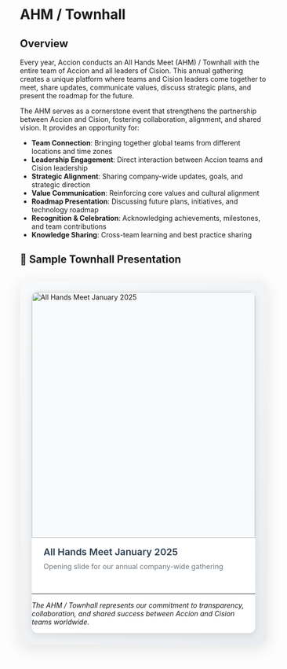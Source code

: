 # AHM / Townhall

## Overview

Every year, Accion conducts an All Hands Meet (AHM) / Townhall with the entire team of Accion and all leaders of Cision. This annual gathering creates a unique platform where teams and Cision leaders come together to meet, share updates, communicate values, discuss strategic plans, and present the roadmap for the future.

The AHM serves as a cornerstone event that strengthens the partnership between Accion and Cision, fostering collaboration, alignment, and shared vision. It provides an opportunity for:

- **Team Connection**: Bringing together global teams from different locations and time zones
- **Leadership Engagement**: Direct interaction between Accion teams and Cision leadership  
- **Strategic Alignment**: Sharing company-wide updates, goals, and strategic direction
- **Value Communication**: Reinforcing core values and cultural alignment
- **Roadmap Presentation**: Discussing future plans, initiatives, and technology roadmap
- **Recognition & Celebration**: Acknowledging achievements, milestones, and team contributions
- **Knowledge Sharing**: Cross-team learning and best practice sharing

## 🎯 Sample Townhall Presentation

<div class="ahm-carousel-container">
    <div class="carousel-wrapper">
        <div class="carousel-main">
            <div class="carousel-slide active" data-slide="1">
                <img src="/assets/media/Slide1.jpg" alt="All Hands Meet January 2025" loading="lazy">
                <div class="slide-caption">
                    <h4>All Hands Meet January 2025</h4>
                    <p>Opening slide for our annual company-wide gathering</p>
                </div>
            </div>
            
            <div class="carousel-slide" data-slide="2">
                <img src="/assets/media/Slide2.jpg" alt="Event Agenda 2025" loading="lazy">
                <div class="slide-caption">
                    <h4>Event Agenda 2025</h4>
                    <p>Complete schedule and structure for the townhall event</p>
                </div>
            </div>
            
            <div class="carousel-slide" data-slide="3">
                <img src="/assets/media/Slide3.jpg" alt="Welcome Address" loading="lazy">
                <div class="slide-caption">
                    <h4>Welcome Address</h4>
                    <p>Opening remarks by Anand Raja</p>
                </div>
            </div>
            
            <div class="carousel-slide" data-slide="4">
                <img src="/assets/media/Slide4.jpg" alt="Tunisia Visit Highlights" loading="lazy">
                <div class="slide-caption">
                    <h4>Tunisia Visit Highlights</h4>
                    <p>International collaboration and team building experiences</p>
                </div>
            </div>
            
            <div class="carousel-slide" data-slide="5">
                <img src="/assets/media/Slide7.jpg" alt="2024 Delivery Dashboard" loading="lazy">
                <div class="slide-caption">
                    <h4>2024 Accion Delivery Dashboard</h4>
                    <p>Key metrics and performance indicators for the year</p>
                </div>
            </div>
            
            <div class="carousel-slide" data-slide="6">
                <img src="/assets/media/Slide8.jpg" alt="2024 Reflection" loading="lazy">
                <div class="slide-caption">
                    <h4>2024 Reflection Key Areas</h4>
                    <p>Strategic focus areas and accomplishments</p>
                </div>
            </div>
            
            <div class="carousel-slide" data-slide="7">
                <img src="/assets/media/Slide9.jpg" alt="Collaboration & Coordination" loading="lazy">
                <div class="slide-caption">
                    <h4>Collaboration & Coordination</h4>
                    <p>Cross-team initiatives and partnership achievements</p>
                </div>
            </div>
            
            <div class="carousel-slide" data-slide="8">
                <img src="/assets/media/Slide10.jpg" alt="Continuous Improvements" loading="lazy">
                <div class="slide-caption">
                    <h4>Continuous Improvements</h4>
                    <p>Process enhancements and efficiency gains</p>
                </div>
            </div>
            
            <div class="carousel-slide" data-slide="9">
                <img src="/assets/media/Slide11.jpg" alt="Critical Support" loading="lazy">
                <div class="slide-caption">
                    <h4>Critical Support</h4>
                    <p>Infrastructure and operational excellence</p>
                </div>
            </div>
            
            <div class="carousel-slide" data-slide="10">
                <img src="/assets/media/Slide12.jpg" alt="Research & Value Creation" loading="lazy">
                <div class="slide-caption">
                    <h4>Research & Value Creation</h4>
                    <p>Innovation initiatives and technology advancement</p>
                </div>
            </div>
            
            <div class="carousel-slide" data-slide="11">
                <img src="/assets/media/Slide15.jpg" alt="Cision Leaders Address" loading="lazy">
                <div class="slide-caption">
                    <h4>Cision Leaders Address & Q&A</h4>
                    <p>Strategic vision and leadership insights</p>
                </div>
            </div>
            
            <div class="carousel-slide" data-slide="12">
                <img src="/assets/media/Slide16.jpg" alt="Jeff Hicks" loading="lazy">
                <div class="slide-caption">
                    <h4>Jeff Hicks</h4>
                    <p>Leadership address from Cision executive</p>
                </div>
            </div>
            
            <div class="carousel-slide" data-slide="13">
                <img src="/assets/media/Slide17.jpg" alt="Jerome Jelocha" loading="lazy">
                <div class="slide-caption">
                    <h4>Jerome Jelocha</h4>
                    <p>Strategic insights from Cision leadership</p>
                </div>
            </div>
            
            <div class="carousel-slide" data-slide="14">
                <img src="/assets/media/Slide23.jpg" alt="Awards Recognition 2024" loading="lazy">
                <div class="slide-caption">
                    <h4>Awards Recognition 2024</h4>
                    <p>Celebrating outstanding team achievements</p>
                </div>
            </div>
            
            <div class="carousel-slide" data-slide="15">
                <img src="/assets/media/Slide27.jpg" alt="United in Action Awards" loading="lazy">
                <div class="slide-caption">
                    <h4>United in Action Awards</h4>
                    <p>Recognizing exceptional collaboration and teamwork</p>
                </div>
            </div>
            
            <div class="carousel-slide" data-slide="16">
                <img src="/assets/media/Slide28.jpg" alt="Make an Impact Awards" loading="lazy">
                <div class="slide-caption">
                    <h4>Make an Impact Awards</h4>
                    <p>Honoring significant contributions and achievements</p>
                </div>
            </div>
            
            <div class="carousel-slide" data-slide="17">
                <img src="/assets/media/Slide29.jpg" alt="Own It Awards" loading="lazy">
                <div class="slide-caption">
                    <h4>Own It Awards</h4>
                    <p>Celebrating leadership excellence and accountability</p>
                </div>
            </div>
            
            <div class="carousel-slide" data-slide="18">
                <img src="/assets/media/Slide30.jpg" alt="Stronger Together Awards" loading="lazy">
                <div class="slide-caption">
                    <h4>Stronger Together Awards</h4>
                    <p>Partnership strengthening and cross-team success</p>
                </div>
            </div>
            
            <div class="carousel-slide" data-slide="19">
                <img src="/assets/media/Slide31.jpg" alt="Accion Leaders Address" loading="lazy">
                <div class="slide-caption">
                    <h4>Accion Leaders Address</h4>
                    <p>Strategic direction from Accion leadership by Ramesh Narasimhan</p>
                </div>
            </div>
            
            <div class="carousel-slide" data-slide="20">
                <img src="/assets/media/Slide32.jpg" alt="Closing Notes 2024" loading="lazy">
                <div class="slide-caption">
                    <h4>Closing Notes 2024</h4>
                    <p>Final remarks by Bhavesh, Rajesh</p>
                </div>
            </div>
        </div>
        
        <div class="carousel-controls">
            <button class="carousel-btn prev-btn" onclick="changeSlide(-1)">
                <span>‹</span>
            </button>
            <button class="carousel-btn next-btn" onclick="changeSlide(1)">
                <span>›</span>
            </button>
        </div>
        
        <div class="carousel-indicators">
            <span class="indicator active" onclick="currentSlide(1)"></span>
            <span class="indicator" onclick="currentSlide(2)"></span>
            <span class="indicator" onclick="currentSlide(3)"></span>
            <span class="indicator" onclick="currentSlide(4)"></span>
            <span class="indicator" onclick="currentSlide(5)"></span>
            <span class="indicator" onclick="currentSlide(6)"></span>
            <span class="indicator" onclick="currentSlide(7)"></span>
            <span class="indicator" onclick="currentSlide(8)"></span>
            <span class="indicator" onclick="currentSlide(9)"></span>
            <span class="indicator" onclick="currentSlide(10)"></span>
            <span class="indicator" onclick="currentSlide(11)"></span>
            <span class="indicator" onclick="currentSlide(12)"></span>
            <span class="indicator" onclick="currentSlide(13)"></span>
            <span class="indicator" onclick="currentSlide(14)"></span>
            <span class="indicator" onclick="currentSlide(15)"></span>
            <span class="indicator" onclick="currentSlide(16)"></span>
            <span class="indicator" onclick="currentSlide(17)"></span>
            <span class="indicator" onclick="currentSlide(18)"></span>
            <span class="indicator" onclick="currentSlide(19)"></span>
            <span class="indicator" onclick="currentSlide(20)"></span>
        </div>
        
        <div class="carousel-info">
            <span class="slide-counter">1 / 20</span>
            <button class="fullscreen-btn" onclick="toggleFullscreen()">⛶</button>
        </div>
    </div>
</div>

<style>
.ahm-carousel-container {
    max-width: 1000px;
    margin: 30px auto;
    background: linear-gradient(135deg, #f8f9fa 0%, #e9ecef 100%);
    border-radius: 16px;
    padding: 24px;
    box-shadow: 0 8px 32px rgba(0,0,0,0.1);
    position: relative;
}

.carousel-wrapper {
    position: relative;
    background: white;
    border-radius: 12px;
    overflow: hidden;
    box-shadow: 0 4px 16px rgba(0,0,0,0.1);
}

.carousel-header {
    text-align: center;
    padding: 20px 24px 16px;
    background: linear-gradient(135deg, #667eea 0%, #764ba2 100%);
    color: white;
}

.carousel-header h3 {
    margin: 0 0 8px 0;
    font-size: 1.5rem;
    font-weight: 600;
}

.carousel-header p {
    margin: 0;
    opacity: 0.9;
    font-size: 0.95rem;
}

.carousel-main {
    position: relative;
    height: 600px;
    overflow: hidden;
}

.carousel-slide {
    position: absolute;
    top: 0;
    left: 0;
    width: 100%;
    height: 100%;
    opacity: 0;
    transform: translateX(100%);
    transition: all 0.5s cubic-bezier(0.4, 0, 0.2, 1);
    display: flex;
    flex-direction: column;
}

.carousel-slide.active {
    opacity: 1;
    transform: translateX(0);
}

.carousel-slide.prev {
    transform: translateX(-100%);
}

.carousel-slide img {
    width: 100%;
    height: 500px;
    object-fit: contain;
    background: #f8f9fa;
    border-bottom: 1px solid #e9ecef;
}

.slide-caption {
    padding: 16px 24px;
    background: white;
    flex-grow: 1;
}

.slide-caption h4 {
    margin: 0 0 8px 0;
    color: #2c3e50;
    font-size: 1.2rem;
    font-weight: 600;
}

.slide-caption p {
    margin: 0;
    color: #6c757d;
    font-size: 0.9rem;
    line-height: 1.4;
}

.carousel-controls {
    position: absolute;
    top: 50%;
    transform: translateY(-50%);
    width: 100%;
    display: flex;
    justify-content: space-between;
    padding: 0 20px;
    pointer-events: none;
}

.carousel-btn {
    width: 48px;
    height: 48px;
    border: none;
    border-radius: 50%;
    background: rgba(255,255,255,0.9);
    color: #2c3e50;
    font-size: 24px;
    font-weight: bold;
    cursor: pointer;
    transition: all 0.3s ease;
    display: flex;
    align-items: center;
    justify-content: center;
    pointer-events: auto;
    box-shadow: 0 2px 8px rgba(0,0,0,0.2);
}

.carousel-btn:hover {
    background: white;
    transform: scale(1.1);
    box-shadow: 0 4px 16px rgba(0,0,0,0.3);
}

.carousel-indicators {
    display: flex;
    justify-content: center;
    padding: 20px;
    gap: 8px;
    background: #f8f9fa;
    flex-wrap: wrap;
}

.indicator {
    width: 12px;
    height: 12px;
    border-radius: 50%;
    background: #dee2e6;
    cursor: pointer;
    transition: all 0.3s ease;
}

.indicator.active {
    background: #667eea;
    transform: scale(1.2);
}

.indicator:hover {
    background: #764ba2;
}

.carousel-info {
    position: absolute;
    bottom: 16px;
    right: 16px;
    display: flex;
    align-items: center;
    gap: 12px;
    background: rgba(0,0,0,0.7);
    color: white;
    padding: 8px 12px;
    border-radius: 20px;
    font-size: 0.85rem;
}

.fullscreen-btn {
    background: none;
    border: none;
    color: white;
    font-size: 16px;
    cursor: pointer;
    padding: 4px;
    border-radius: 4px;
    transition: background 0.3s ease;
}

.fullscreen-btn:hover {
    background: rgba(255,255,255,0.2);
}

@media (max-width: 768px) {
    .ahm-carousel-container {
        margin: 16px;
        padding: 16px;
    }
    
    .carousel-main {
        height: 400px;
    }
    
    .carousel-slide img {
        height: 320px;
    }
    
    .carousel-btn {
        width: 40px;
        height: 40px;
        font-size: 20px;
    }
    
    .carousel-indicators {
        padding: 16px;
        gap: 6px;
    }
    
    .indicator {
        width: 10px;
        height: 10px;
    }
}
</style>

<script>
let currentSlideIndex = 1;
const totalSlides = 20;

function changeSlide(direction) {
    const currentSlide = document.querySelector('.carousel-slide.active');
    const currentIndicator = document.querySelector('.indicator.active');
    
    currentSlide.classList.remove('active');
    currentIndicator.classList.remove('active');
    
    currentSlideIndex += direction;
    
    if (currentSlideIndex > totalSlides) {
        currentSlideIndex = 1;
    } else if (currentSlideIndex < 1) {
        currentSlideIndex = totalSlides;
    }
    
    const newSlide = document.querySelector(`[data-slide="${currentSlideIndex}"]`);
    const newIndicator = document.querySelectorAll('.indicator')[currentSlideIndex - 1];
    
    newSlide.classList.add('active');
    newIndicator.classList.add('active');
    
    updateSlideCounter();
}

function currentSlide(slideIndex) {
    const currentSlide = document.querySelector('.carousel-slide.active');
    const currentIndicator = document.querySelector('.indicator.active');
    
    currentSlide.classList.remove('active');
    currentIndicator.classList.remove('active');
    
    currentSlideIndex = slideIndex;
    
    const newSlide = document.querySelector(`[data-slide="${slideIndex}"]`);
    const newIndicator = document.querySelectorAll('.indicator')[slideIndex - 1];
    
    newSlide.classList.add('active');
    newIndicator.classList.add('active');
    
    updateSlideCounter();
}

function updateSlideCounter() {
    const counter = document.querySelector('.slide-counter');
    counter.textContent = `${currentSlideIndex} / ${totalSlides}`;
}

function toggleFullscreen() {
    const carousel = document.querySelector('.carousel-wrapper');
    if (!document.fullscreenElement) {
        carousel.requestFullscreen().catch(err => {
            console.log(`Error attempting to enable fullscreen: ${err.message}`);
        });
    } else {
        document.exitFullscreen();
    }
}

// Keyboard navigation
document.addEventListener('keydown', (e) => {
    if (e.key === 'ArrowLeft') {
        changeSlide(-1);
    } else if (e.key === 'ArrowRight') {
        changeSlide(1);
    } else if (e.key === 'Escape' && document.fullscreenElement) {
        document.exitFullscreen();
    }
});

// Touch/swipe support for mobile
let touchStartX = 0;
let touchEndX = 0;

document.querySelector('.carousel-main').addEventListener('touchstart', (e) => {
    touchStartX = e.changedTouches[0].screenX;
});

document.querySelector('.carousel-main').addEventListener('touchend', (e) => {
    touchEndX = e.changedTouches[0].screenX;
    handleSwipe();
});

function handleSwipe() {
    if (touchEndX < touchStartX - 50) {
        changeSlide(1); // Swipe left - next slide
    }
    if (touchEndX > touchStartX + 50) {
        changeSlide(-1); // Swipe right - previous slide
    }
}
</script>

---

*The AHM / Townhall represents our commitment to transparency, collaboration, and shared success between Accion and Cision teams worldwide.*
